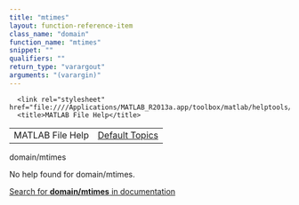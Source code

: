 ```yaml
---
title: "mtimes"
layout: function-reference-item
class_name: "domain"
function_name: "mtimes"
snippet: ""
qualifiers: ""
return_type: "varargout"
arguments: "(varargin)"
---
```


<html>
   <head>
      <meta http-equiv="Content-Type" content="text/html; charset=utf-8">
   
      <link rel="stylesheet" href="file:////Applications/MATLAB_R2013a.app/toolbox/matlab/helptools/private/helpwin.css">
      <title>MATLAB File Help</title>
   </head>
   <body>
      <!--Single-page help-->
      <table border="0" cellspacing="0" width="100%">
         <tr class="subheader">
            <td class="headertitle">MATLAB File Help</td>
            <td class="subheader-right"><a href="matlab:helpwin">Default Topics</a></td>
         </tr>
      </table>
      <div class="title">domain/mtimes</div>
      <!--No help found-->
      <p>No help found for <span class="helptopic">domain/mtimes</span>.
      </p>
      <p><a href="matlab:docsearch('domain/mtimes')">
            Search for <b>domain/mtimes</b> in documentation
            </a></p>
   </body>
</html>
